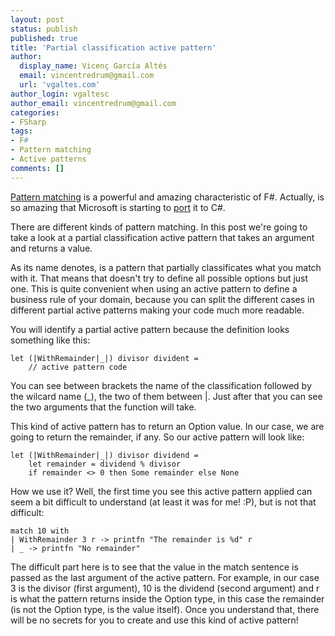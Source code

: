 ```yaml
---
layout: post
status: publish
published: true
title: 'Partial classification active pattern'
author:
  display_name: Vicenç García Altés
  email: vincentredrum@gmail.com
  url: 'vgaltes.com'
author_login: vgaltesc
author_email: vincentredrum@gmail.com
categories:
- FSharp
tags:
- F#
- Pattern matching
- Active patterns
comments: []
---
```


[Pattern matching](https://docs.microsoft.com/en-us/dotnet/articles/fsharp/language-reference/pattern-matching) is a powerful and amazing characteristic of F#. Actually, is so amazing that Microsoft is starting to [port](https://blogs.msdn.microsoft.com/dotnet/2016/08/24/whats-new-in-csharp-7-0/) it to C#.

There are different kinds of pattern matching. In this post we're going to take a look at a partial classification active pattern that takes an argument and returns a value.

As its name denotes, is a pattern that partially classificates what you match with it. That means that doesn't try to define all possible options but just one. This is quite convenient when using an active pattern to define a business rule of your domain, because you can split the different cases in different partial active patterns making your code much more readable.

You will identify a partial active pattern because the definition looks something like this:

```
let (|WithRemainder|_|) divisor divident =
    // active pattern code
```

You can see between brackets the name of the classification followed by the wilcard name (_), the two of them between |. Just after that you can see the two arguments that the function will take.

This kind of active pattern has to return an Option value. In our case, we are going to return the remainder, if any. So our active pattern will look like:

```
let (|WithRemainder|_|) divisor dividend =
    let remainder = dividend % divisor
    if remainder <> 0 then Some remainder else None
```

How we use it? Well, the first time you see this active pattern applied can seem a bit difficult to understand (at least it was for me! :P), but is not that difficult:

```
match 10 with
| WithRemainder 3 r -> printfn "The remainder is %d" r
| _ -> printfn "No remainder"
```

The difficult part here is to see that the value in the match sentence is passed as the last argument of the active pattern. For example, in our case 3 is the divisor (first argument), 10 is the dividend (second argument) and r is what the pattern returns inside the Option type, in this case the remainder (is not the Option type, is the value itself). Once you understand that, there will be no secrets for you to create and use this kind of active pattern! 